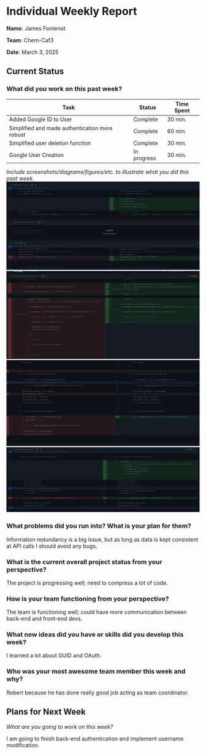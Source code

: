 # Individual Weekly Report

**Name**:
James Fontenot

**Team**: 
Chem-Caf3

**Date**: 
March 3, 2025

## Current Status

### What did _you_ work on this past week?

| Task                                         | Status    | Time Spent | 
| -------------------------------------------- | --------- | ---------- |
|Added Google ID to User                       |Complete   |30 min.     |
|Simplified and made authentication more robust|Complete   |60 min.     |
|Simplified user deletion function             |Complete   |30 min.     |
|Google User Creation                          |In progress|30 min.     |

*Include screenshots/diagrams/figures/etc. to illustrate what you did this past week.*
![](task1.png)
![](task2.png)
![](task3.png)
![](task4.png)

### What problems did you run into? What is your plan for them?
Information redundancy is a big issue, but as long as data is kept consistent
at API calls I should avoid any bugs.

### What is the current overall project status from your perspective? 
The project is progressing well; need to compress a lot of code.

### How is your team functioning from your perspective?
The team is functioning well; could have more communication between back-end and front-end devs.


### What new ideas did you have or skills did you develop this week?
I learned a lot about GUID and OAuth.


### Who was your most awesome team member this week and why?
Robert because he has done really good job acting as team coordinator. 


## Plans for Next Week

*What are you going to work on this week?*

I am going to finish back-end authentication and implement username modification.
